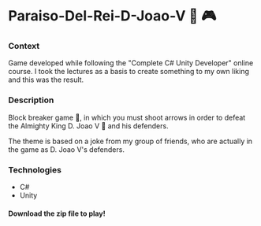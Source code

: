 # Paraiso-Del-Rei-D-Joao-V :hammer: :video_game:

### Context
Game developed while following the "Complete C# Unity Developer" online course. I took the lectures as a basis to create something to my own liking and this was the result.

### Description
Block breaker game :hammer:, in which you must shoot arrows in order to defeat the Almighty King D. Joao V :crown: and his defenders.

The theme is based on a joke from my group of friends, who are actually in the game as D. Joao V's defenders.

### Technologies
* C#
* Unity

#### Download the zip file to play!
